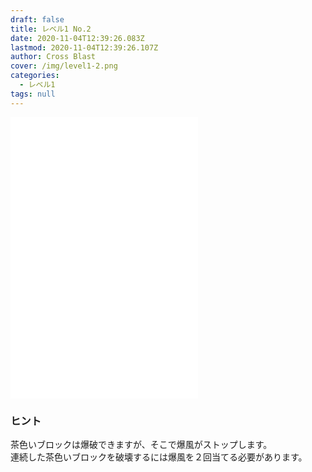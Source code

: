 ```yaml
---
draft: false
title: レベル1 No.2
date: 2020-11-04T12:39:26.083Z
lastmod: 2020-11-04T12:39:26.107Z
author: Cross Blast
cover: /img/level1-2.png
categories:
  - レベル1
tags: null
---
```

<p><iframe id="wordsearch" style="height: 450px;" src="//fervent-lumiere-0e0ee3.netlify.app/#/blast/20201104220739721/ja" frameborder="0" scrolling="no" allowfullscreen=""></iframe></p>

### ヒント

茶色いブロックは爆破できますが、そこで爆風がストップします。\
連続した茶色いブロックを破壊するには爆風を２回当てる必要があります。
